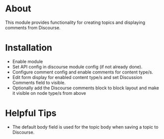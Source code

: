 # About
This module provides functionality for creating topics and displaying comments from Discourse.

# Installation
- Enable module
- Set API config in discourse module config (if not already done).
- Configure comment config and enable comments for content type/s.
- Edit form display for enabled content type/s and set Discussion Comments field to visible.
- Optionally add the Discourse comments block to block layout and make it visible on node type/s from above

# Helpful Tips
- The default body field is used for the topic body when saving a topic to Discourse.
